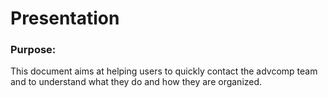 # Presentation

### Purpose:

This document aims at helping users to quickly contact the advcomp team and to understand what they do and how they are organized.

